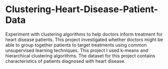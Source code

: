 # Clustering-Heart-Disease-Patient-Data
Experiment with clustering algorithms to help doctors inform treatment for heart disease patients. This project investigated whether doctors might be able to group together patients to target treatments using common unsupervised learning techniques. This project I used k-means and hierarchical clustering algorithms. The dataset for this project contains characteristics of patients diagnosed with heart disease.
